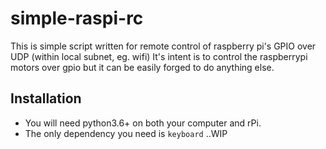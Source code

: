 # simple-raspi-rc
This is simple script written for remote control of raspberry pi's GPIO over UDP (within local subnet, eg. wifi)
It's intent is to control the raspberrypi motors over gpio but it can be easily forged to do anything else.

## Installation
- You will need python3.6+ on both your computer and rPi.
- The only dependency you need is `keyboard`
..WIP
 
